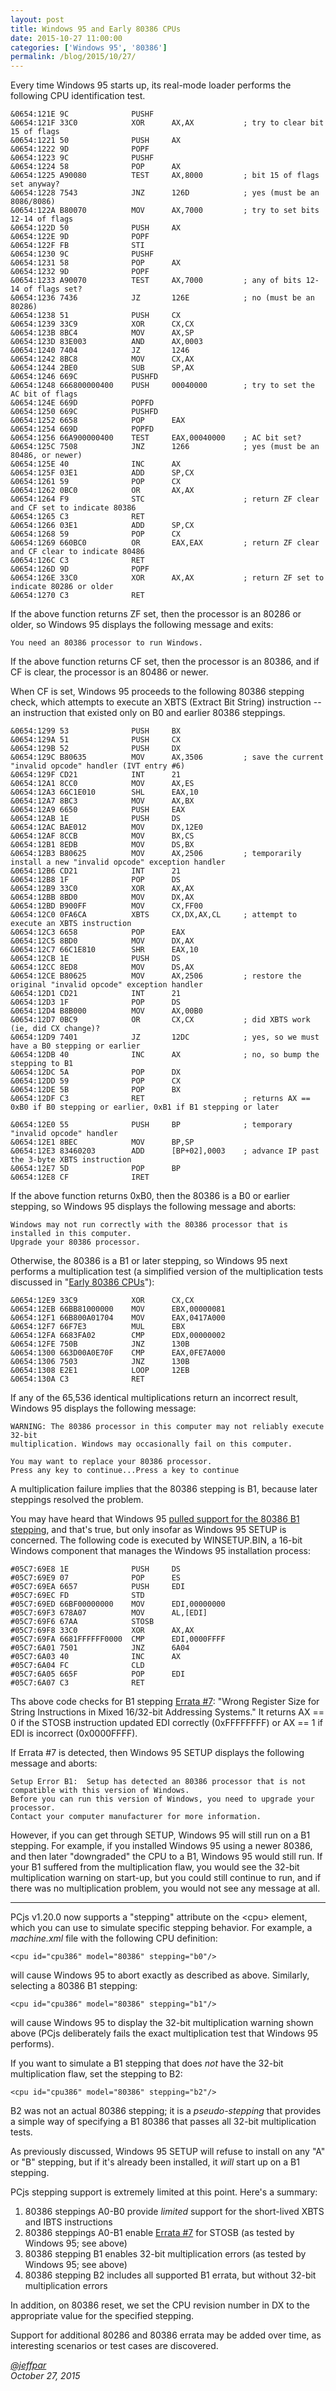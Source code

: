 ```yaml
---
layout: post
title: Windows 95 and Early 80386 CPUs
date: 2015-10-27 11:00:00
categories: ['Windows 95', '80386']
permalink: /blog/2015/10/27/
---
```


Every time Windows 95 starts up, its real-mode loader performs the following CPU identification test.

	&0654:121E 9C              PUSHF   
	&0654:121F 33C0            XOR      AX,AX           ; try to clear bit 15 of flags
	&0654:1221 50              PUSH     AX
	&0654:1222 9D              POPF    
	&0654:1223 9C              PUSHF   
	&0654:1224 58              POP      AX
	&0654:1225 A90080          TEST     AX,8000         ; bit 15 of flags set anyway?
	&0654:1228 7543            JNZ      126D            ; yes (must be an 8086/8086)
	&0654:122A B80070          MOV      AX,7000         ; try to set bits 12-14 of flags
	&0654:122D 50              PUSH     AX
	&0654:122E 9D              POPF    
	&0654:122F FB              STI     
	&0654:1230 9C              PUSHF   
	&0654:1231 58              POP      AX
	&0654:1232 9D              POPF    
	&0654:1233 A90070          TEST     AX,7000         ; any of bits 12-14 of flags set?
	&0654:1236 7436            JZ       126E            ; no (must be an 80286)
	&0654:1238 51              PUSH     CX
	&0654:1239 33C9            XOR      CX,CX
	&0654:123B 8BC4            MOV      AX,SP
	&0654:123D 83E003          AND      AX,0003
	&0654:1240 7404            JZ       1246
	&0654:1242 8BC8            MOV      CX,AX
	&0654:1244 2BE0            SUB      SP,AX
	&0654:1246 669C            PUSHFD  
	&0654:1248 666800000400    PUSH     00040000        ; try to set the AC bit of flags
	&0654:124E 669D            POPFD   
	&0654:1250 669C            PUSHFD  
	&0654:1252 6658            POP      EAX
	&0654:1254 669D            POPFD   
	&0654:1256 66A900000400    TEST     EAX,00040000    ; AC bit set?
	&0654:125C 7508            JNZ      1266            ; yes (must be an 80486, or newer)
	&0654:125E 40              INC      AX
	&0654:125F 03E1            ADD      SP,CX
	&0654:1261 59              POP      CX
	&0654:1262 0BC0            OR       AX,AX
	&0654:1264 F9              STC                      ; return ZF clear and CF set to indicate 80386 
	&0654:1265 C3              RET
	&0654:1266 03E1            ADD      SP,CX
	&0654:1268 59              POP      CX
	&0654:1269 660BC0          OR       EAX,EAX         ; return ZF clear and CF clear to indicate 80486
	&0654:126C C3              RET     
	&0654:126D 9D              POPF    
	&0654:126E 33C0            XOR      AX,AX           ; return ZF set to indicate 80286 or older
	&0654:1270 C3              RET
	     
If the above function returns ZF set, then the processor is an 80286 or older, so Windows 95 displays the
following message and exits:

	You need an 80386 processor to run Windows.

If the above function returns CF set, then the processor is an 80386, and if CF is clear, the processor is an
80486 or newer.

When CF is set, Windows 95 proceeds to the following 80386 stepping check, which attempts to execute an
XBTS (Extract Bit String) instruction -- an instruction that existed only on B0 and earlier 80386 steppings.

	&0654:1299 53              PUSH     BX
	&0654:129A 51              PUSH     CX
	&0654:129B 52              PUSH     DX
	&0654:129C B80635          MOV      AX,3506         ; save the current "invalid opcode" handler (IVT entry #6)
	&0654:129F CD21            INT      21
	&0654:12A1 8CC0            MOV      AX,ES
	&0654:12A3 66C1E010        SHL      EAX,10
	&0654:12A7 8BC3            MOV      AX,BX
	&0654:12A9 6650            PUSH     EAX
	&0654:12AB 1E              PUSH     DS
	&0654:12AC BAE012          MOV      DX,12E0
	&0654:12AF 8CCB            MOV      BX,CS
	&0654:12B1 8EDB            MOV      DS,BX
	&0654:12B3 B80625          MOV      AX,2506         ; temporarily install a new "invalid opcode" exception handler
	&0654:12B6 CD21            INT      21
	&0654:12B8 1F              POP      DS
	&0654:12B9 33C0            XOR      AX,AX
	&0654:12BB 8BD0            MOV      DX,AX
	&0654:12BD B900FF          MOV      CX,FF00
	&0654:12C0 0FA6CA          XBTS     CX,DX,AX,CL     ; attempt to execute an XBTS instruction 
	&0654:12C3 6658            POP      EAX
	&0654:12C5 8BD0            MOV      DX,AX
	&0654:12C7 66C1E810        SHR      EAX,10
	&0654:12CB 1E              PUSH     DS
	&0654:12CC 8ED8            MOV      DS,AX
	&0654:12CE B80625          MOV      AX,2506         ; restore the original "invalid opcode" exception handler
	&0654:12D1 CD21            INT      21
	&0654:12D3 1F              POP      DS
	&0654:12D4 B8B000          MOV      AX,00B0
	&0654:12D7 0BC9            OR       CX,CX           ; did XBTS work (ie, did CX change)?
	&0654:12D9 7401            JZ       12DC            ; yes, so we must have a B0 stepping or earlier
	&0654:12DB 40              INC      AX              ; no, so bump the stepping to B1
	&0654:12DC 5A              POP      DX
	&0654:12DD 59              POP      CX
	&0654:12DE 5B              POP      BX
	&0654:12DF C3              RET                      ; returns AX == 0xB0 if B0 stepping or earlier, 0xB1 if B1 stepping or later 
	     
	&0654:12E0 55              PUSH     BP              ; temporary "invalid opcode" handler
	&0654:12E1 8BEC            MOV      BP,SP
	&0654:12E3 83460203        ADD      [BP+02],0003    ; advance IP past the 3-byte XBTS instruction
	&0654:12E7 5D              POP      BP
	&0654:12E8 CF              IRET    

If the above function returns 0xB0, then the 80386 is a B0 or earlier stepping, so Windows 95 displays the
following message and aborts:

	Windows may not run correctly with the 80386 processor that is installed in this computer.
	Upgrade your 80386 processor.

Otherwise, the 80386 is a B1 or later stepping, so Windows 95 next performs a multiplication test (a simplified
version of the multiplication tests discussed in "[Early 80386 CPUs](/blog/2015/02/23/)"):

	&0654:12E9 33C9            XOR      CX,CX
	&0654:12EB 66BB81000000    MOV      EBX,00000081
	&0654:12F1 66B800A01704    MOV      EAX,0417A000
	&0654:12F7 66F7E3          MUL      EBX
	&0654:12FA 6683FA02        CMP      EDX,00000002
	&0654:12FE 750B            JNZ      130B
	&0654:1300 663D00A0E70F    CMP      EAX,0FE7A000
	&0654:1306 7503            JNZ      130B
	&0654:1308 E2E1            LOOP     12EB
	&0654:130A C3              RET     

If any of the 65,536 identical multiplications return an incorrect result, Windows 95 displays the following
message:

	WARNING: The 80386 processor in this computer may not reliably execute 32-bit
	multiplication.	Windows may occasionally fail on this computer.
	
	You may want to replace your 80386 processor.
    Press any key to continue...Press a key to continue

A multiplication failure implies that the 80386 stepping is B1, because later steppings resolved the problem.

You may have heard that Windows 95 [pulled support for the 80386 B1 stepping](http://blogs.msdn.com/b/oldnewthing/archive/2011/01/12/10114521.aspx),
and that's true, but only insofar as Windows 95 SETUP is concerned.  The following code is executed by WINSETUP.BIN,
a 16-bit Windows component that manages the Windows 95 installation process:

	#05C7:69E8 1E              PUSH     DS
	#05C7:69E9 07              POP      ES
	#05C7:69EA 6657            PUSH     EDI
	#05C7:69EC FD              STD     
	#05C7:69ED 66BF00000000    MOV      EDI,00000000
	#05C7:69F3 678A07          MOV      AL,[EDI]
	#05C7:69F6 67AA            STOSB   
	#05C7:69F8 33C0            XOR      AX,AX
	#05C7:69FA 6681FFFFFF0000  CMP      EDI,0000FFFF
	#05C7:6A01 7501            JNZ      6A04
	#05C7:6A03 40              INC      AX
	#05C7:6A04 FC              CLD     
	#05C7:6A05 665F            POP      EDI
	#05C7:6A07 C3              RET

Ths above code checks for B1 stepping [Errata #7](/pubs/pc/reference/intel/80386/#b1-errata): "Wrong Register Size for
String Instructions in Mixed 16/32-bit Addressing Systems."  It returns AX == 0 if the STOSB instruction updated EDI
correctly (0xFFFFFFFF) or AX == 1 if EDI is incorrect (0x0000FFFF).

If Errata #7 is detected, then Windows 95 SETUP displays the following message and aborts:

	Setup Error B1:  Setup has detected an 80386 processor that is not compatible with this version of Windows.
	Before you can run this version of Windows, you need to upgrade your processor.
	Contact your computer manufacturer for more information.

However, if you can get through SETUP, Windows 95 will still run on a B1 stepping.  For example, if you installed
Windows 95 using a newer 80386, and then later "downgraded" the CPU to a B1, Windows 95 would still run.  If your B1
suffered from the multiplication flaw, you would see the 32-bit multiplication warning on start-up, but you could
still continue to run, and if there was no multiplication problem, you would not see any message at all.

---

PCjs v1.20.0 now supports a "stepping" attribute on the &lt;cpu&gt; element, which you can use to simulate specific
stepping behavior.  For example, a *machine.xml* file with the following CPU definition: 

	<cpu id="cpu386" model="80386" stepping="b0"/>

will cause Windows 95 to abort exactly as described as above.  Similarly, selecting a 80386 B1 stepping:

	<cpu id="cpu386" model="80386" stepping="b1"/>

will cause Windows 95 to display the 32-bit multiplication warning shown above (PCjs deliberately fails the exact
multiplication test that Windows 95 performs).

If you want to simulate a B1 stepping that does *not* have the 32-bit multiplication flaw, set the stepping to B2:

	<cpu id="cpu386" model="80386" stepping="b2"/>

B2 was not an actual 80386 stepping; it is a *pseudo-stepping* that provides a simple way of specifying a B1 80386 that
passes all 32-bit multiplication tests.

As previously discussed, Windows 95 SETUP will refuse to install on any "A" or "B" stepping, but if it's already been
installed, it *will* start up on a B1 stepping.

PCjs stepping support is extremely limited at this point.  Here's a summary:

1. 80386 steppings A0-B0 provide *limited* support for the short-lived XBTS and IBTS instructions
2. 80386 steppings A0-B1 enable [Errata #7](/pubs/pc/reference/intel/80386/#b1-errata) for STOSB (as tested by Windows 95; see above)
3. 80386 stepping B1 enables 32-bit multiplication errors (as tested by Windows 95; see above)
4. 80386 stepping B2 includes all supported B1 errata, but without 32-bit multiplication errors

In addition, on 80386 reset, we set the CPU revision number in DX to the appropriate value for the specified stepping.

Support for additional 80286 and 80386 errata may be added over time, as interesting scenarios or test cases are discovered.

*[@jeffpar](http://twitter.com/jeffpar)*  
*October 27, 2015*
